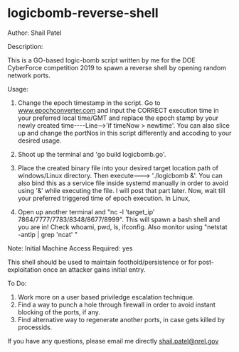 # logicbomb-reverse-shell
Author: Shail Patel

Description:

This is a GO-based logic-bomb script written by me for the DOE CyberForce competition 2019 to spawn a reverse shell by opening random network ports.

Usage:

1. Change the epoch timestamp in the script. Go to www.epochconverter.com and input the CORRECT execution time in your preferred local time/GMT and replace the epoch stamp by your newly created time----Line-->'if timeNow > newtime'. You can also slice up and change the portNos in this script differently and accoding to your desired usage.
2. Shoot up the terminal and 'go build logicbomb.go'. 

3. Place the created binary file into your desired target location path of windows/Linux directory. Then execute---> './logicbomb &'. You can also bind this as a service file inside systemd manually in order to avoid using '&' while executing the file. I will post that part later. Now, wait till your preferred triggered time of epoch execution.
In Linux,
4. Open up another terminal and "nc -l 'target_ip' 7864/7777/7783/8348/8677/8999". This will spawn a bash shell and you are in!
Check whoami, pwd, ls, ifconfig. Also monitor using "netstat -antlp | grep 'ncat' "


Note:
Initial Machine Access Required: yes

This shell should be used to maintain foothold/persistence or for post-exploitation once an attacker gains initial entry.

To Do:

1. Work more on a user based priviledge escalation technique.
2. Find a way to punch a hole through firewall in order to avoid instant blocking of the ports, if any.
3. Find alternative way to regenerate another ports, in case gets killed by processids.

If you have any questions, please email me directly
shail.patel@nrel.gov

